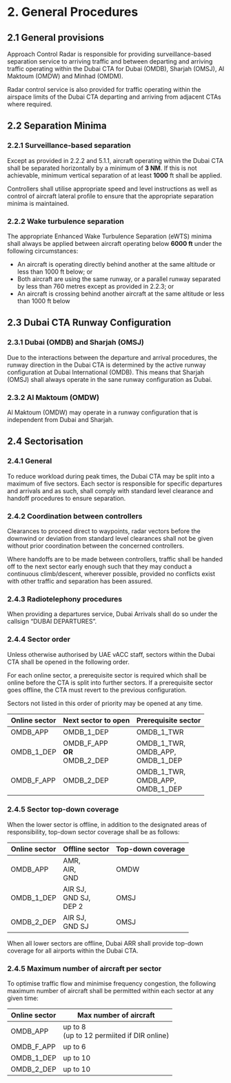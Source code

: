 # 2. General Procedures
## 2.1 General provisions
Approach Control Radar is responsible for providing surveillance-based separation service to arriving traffic and between departing and arriving traffic operating within the Dubai CTA for Dubai (OMDB), Sharjah (OMSJ), Al Maktoum (OMDW) and Minhad (OMDM).

Radar control service is also provided for traffic operating within the airspace limits of the Dubai CTA departing and arriving from adjacent CTAs where required.

## 2.2 Separation Minima
### 2.2.1 Surveillance-based separation
Except as provided in 2.2.2 and 5.1.1, aircraft operating within the Dubai CTA shall be separated horizontally by a minimum of **3 NM**. If this is not achievable, minimum vertical separation of at least **1000** ft shall be applied.

Controllers shall utilise appropriate speed and level instructions as well as control of aircraft lateral profile to ensure that the appropriate separation minima is maintained.

### 2.2.2 Wake turbulence separation
The appropriate Enhanced Wake Turbulence Separation (eWTS) minima shall always be applied between aircraft operating below **6000 ft** under the following circumstances:

- An aircraft is operating directly behind another at the same altitude or less than 1000 ft below; or
- Both aircraft are using the same runway, or a parallel runway separated by less than 760 metres except as provided in 2.2.3; or
- An aircraft is crossing behind another aircraft at the same altitude or less than 1000 ft below

## 2.3 Dubai CTA Runway Configuration
### 2.3.1 Dubai (OMDB) and Sharjah (OMSJ)
Due to the interactions between the departure and arrival procedures, the runway direction in the Dubai CTA is determined by the active runway configuration at Dubai International (OMDB). This means that Sharjah (OMSJ) shall always operate in the sane runway configuration as Dubai.

### 2.3.2 Al Maktoum (OMDW)
Al Maktoum (OMDW) may operate in a runway configuration that is independent from Dubai and Sharjah.

## 2.4 Sectorisation
### 2.4.1 General
To reduce workload during peak times, the Dubai CTA may be split into a maximum of five sectors. Each sector is responsible for specific departures and arrivals and as such, shall comply with standard level clearance and handoff procedures to ensure separation.

### 2.4.2 Coordination between controllers
Clearances to proceed direct to waypoints, radar vectors before the downwind or deviation from standard level clearances shall not be given without prior coordination between the concerned controllers.

Where handoffs are to be made between controllers, traffic shall be handed off to the next sector early enough such that they may conduct a continuous climb/descent, wherever possible, provided no conflicts exist with other traffic and separation has been assured.

### 2.4.3 Radiotelephony procedures
When providing a departures service, Dubai Arrivals shall do so under the callsign “DUBAI DEPARTURES”.

### 2.4.4 Sector order
Unless otherwise authorised by UAE vACC staff, sectors within the Dubai CTA shall be opened in the following order.

For each online sector, a prerequisite sector is required which shall be online before the CTA is split into further sectors. If a prerequisite sector goes offline, the CTA must revert to the previous configuration.

Sectors not listed in this order of priority may be opened at any time.

| Online sector | Next sector to open | Prerequisite sector |
|---------------|---------------------|---------------------|
| OMDB_APP      | OMDB_1_DEP          | OMDB_1_TWR          |
| OMDB_1_DEP    | OMDB_F_APP<br>**OR**<br>OMDB_2_DEP | OMDB_1_TWR,<br>OMDB_APP,<br>OMDB_1_DEP |
| OMDB_F_APP    | OMDB_2_DEP | OMDB_1_TWR,<br>OMDB_APP,<br>OMDB_1_DEP |

### 2.4.5 Sector top-down coverage
When the lower sector is offline, in addition to the designated areas of responsibility, top-down sector coverage shall be as follows:

| Online sector | Offline sector | Top-down coverage |
|---------------|---------------------|---------------------|
| OMDB_APP      | AMR,<br>AIR,<br>GND | OMDW       |
| OMDB_1_DEP      | AIR SJ,<br>GND SJ,<br>DEP 2 | OMSJ   |
| OMDB_2_DEP      | AIR SJ,<br>GND SJ | OMSJ      |

When all lower sectors are offline, Dubai ARR shall provide top-down coverage for all airports within the Dubai CTA.

### 2.4.5 Maximum number of aircraft per sector
To optimise traffic flow and minimise frequency congestion, the following maximum number of aircraft shall be permitted within each sector at any given time:

| Online sector | Max number of aircraft |
|---------------|------------------------|
| OMDB_APP      | up to 8<br>(up to 12 permiited if DIR online) |
| OMDB_F_APP    | up to 6                |
| OMDB_1_DEP    | up to 10               |
| OMDB_2_DEP    | up to 10               |
